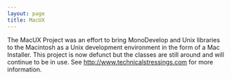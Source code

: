 ```yaml
---
layout: page
title: MacUX
---
```


The MacUX Project was an effort to bring MonoDevelop and Unix libraries to the Macintosh as a Unix development environment in the form of a Mac Installer. This project is now defunct but the classes are still around and will continue to be in use. See http://www.technicalstressings.com for more information.

